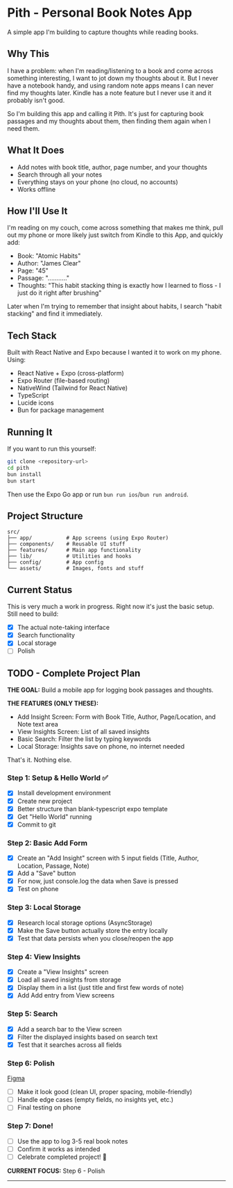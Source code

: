 # Pith - Personal Book Notes App

A simple app I'm building to capture thoughts while reading books.

## Why This

I have a problem: when I'm reading/listening to a book and come across something interesting, I want to jot down my thoughts about it. But I never have a notebook handy, and using random note apps means I can never find my thoughts later. Kindle has a note feature but I never use it and it probably isn't good.

So I'm building this app and calling it Pith. It's just for capturing book passages and my thoughts about them, then finding them again when I need them.

## What It Does

- Add notes with book title, author, page number, and your thoughts
- Search through all your notes
- Everything stays on your phone (no cloud, no accounts)
- Works offline

## How I'll Use It

I'm reading on my couch, come across something that makes me think, pull out my phone or more likely just switch from Kindle to this App, and quickly add:

- Book: "Atomic Habits"
- Author: "James Clear"
- Page: "45"
- Passage: "..........."
- Thoughts: "This habit stacking thing is exactly how I learned to floss - I just do it right after brushing"

Later when I'm trying to remember that insight about habits, I search "habit stacking" and find it immediately.

## Tech Stack

Built with React Native and Expo because I wanted it to work on my phone. Using:

- React Native + Expo (cross-platform)
- Expo Router (file-based routing)
- NativeWind (Tailwind for React Native)
- TypeScript
- Lucide icons
- Bun for package management

## Running It

If you want to run this yourself:

```bash
git clone <repository-url>
cd pith
bun install
bun start
```

Then use the Expo Go app or run `bun run ios`/`bun run android`.

## Project Structure

```
src/
├── app/           # App screens (using Expo Router)
├── components/    # Reusable UI stuff
├── features/      # Main app functionality
├── lib/           # Utilities and hooks
├── config/        # App config
└── assets/        # Images, fonts and stuff
```

## Current Status

This is very much a work in progress. Right now it's just the basic setup. Still need to build:

- [x] The actual note-taking interface
- [x] Search functionality
- [x] Local storage
- [ ] Polish

## TODO - Complete Project Plan

**THE GOAL:** Build a mobile app for logging book passages and thoughts.

**THE FEATURES (ONLY THESE):**

- Add Insight Screen: Form with Book Title, Author, Page/Location, and Note text area
- View Insights Screen: List of all saved insights
- Basic Search: Filter the list by typing keywords
- Local Storage: Insights save on phone, no internet needed

That's it. Nothing else.

### Step 1: Setup & Hello World ✅

- [x] Install development environment
- [x] Create new project
- [x] Better structure than blank-typescript expo template
- [x] Get "Hello World" running
- [x] Commit to git

### Step 2: Basic Add Form

- [x] Create an "Add Insight" screen with 5 input fields (Title, Author, Location, Passage, Note)
- [x] Add a "Save" button
- [x] For now, just console.log the data when Save is pressed
- [x] Test on phone

### Step 3: Local Storage

- [x] Research local storage options (AsyncStorage)
- [x] Make the Save button actually store the entry locally
- [x] Test that data persists when you close/reopen the app

### Step 4: View Insights

- [x] Create a "View Insights" screen
- [x] Load all saved insights from storage
- [x] Display them in a list (just title and first few words of note)
- [x] Add Add entry from View screens

### Step 5: Search

- [x] Add a search bar to the View screen
- [x] Filter the displayed insights based on search text
- [x] Test that it searches across all fields

### Step 6: Polish

[Figma](https://www.figma.com/design/VS9X0yAVxQiWBF5rrakoVQ/Untitled?node-id=0-1&t=ZRczTMS1U9dmdl10-1)

- [ ] Make it look good (clean UI, proper spacing, mobile-friendly)
- [ ] Handle edge cases (empty fields, no insights yet, etc.)
- [ ] Final testing on phone

### Step 7: Done!

- [ ] Use the app to log 3-5 real book notes
- [ ] Confirm it works as intended
- [ ] Celebrate completed project! 🎉

**CURRENT FOCUS:** Step 6 - Polish

---
